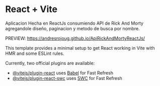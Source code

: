 # React + Vite

Aplicacion Hecha en ReactJs consumiendo API de Rick And Morty 
agregandole diseño, paginacion y metodo de busca por nombre.

PREVIEW: https://andresrojoug.github.io/ApiRickAndMortyReactJs/

This template provides a minimal setup to get React working in Vite with HMR and some ESLint rules.

Currently, two official plugins are available:

- [@vitejs/plugin-react](https://github.com/vitejs/vite-plugin-react/blob/main/packages/plugin-react/README.md) uses [Babel](https://babeljs.io/) for Fast Refresh
- [@vitejs/plugin-react-swc](https://github.com/vitejs/vite-plugin-react-swc) uses [SWC](https://swc.rs/) for Fast Refresh

